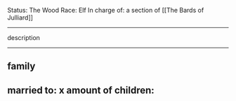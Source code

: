 Status: The Wood
Race: Elf
In charge of: a section of [[The Bards of Julliard]]

---

description

---

## family

married to:
x amount of children:
- 